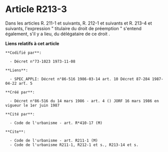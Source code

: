 # Article R213-3

Dans les articles R. 211-1 et suivants, R. 212-1 et suivants et R. 213-4 et suivants, l'expression " titulaire du droit de
préemption " s'entend également, s'il y a lieu, du délégataire de ce droit   .

**Liens relatifs à cet article**

	**Codifié par**:

	  - Décret n°73-1023 1973-11-08

	**Liens**:

	  - SPEC_APPLI: Décret n°86-516 1986-03-14 art. 10 Décret 87-284 1987-04-22 art. 5

	**Créé par**:

	  - Décret n°86-516 du 14 mars 1986 - art. 4 () JORF 16 mars 1986 en vigueur le 1er juin 1987

	**Cité par**:

	  - Code de l'urbanisme - art. R*410-17 (M)

	**Cite**:

	  - Code de l'urbanisme - art. R211-1 (M)
	  - Code de l'urbanisme R211-1, R212-1 et s., R213-14 et s.
